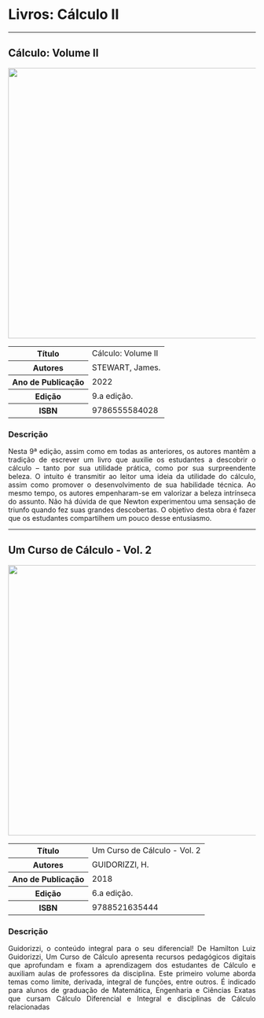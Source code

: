 # Livros: Cálculo II

<hr>

## Cálculo: Volume II

<p align="center">
  <img src="https://github.com/Universidade-Livre/ciencia-da-computacao/assets/30880723/b88d7403-4d40-4129-bc64-2e8c0659fbb9" width="550px">
</p>

<table align="center">
    <tr>
        <th>Título</th>
        <td>Cálculo: Volume II</td>
    </tr>
    <tr>
        <th>Autores</th>
        <td>STEWART, James.</td>
    </tr>
    <tr>
        <th>Ano de Publicação</th>
        <td>2022</td>
    </tr>
    <tr>
        <th>Edição</th>
        <td>9.a edição.</td>
    </tr>
    <tr>
        <th>ISBN</th>
        <td>9786555584028</td>
    </tr>
</table>

### Descrição

<p align="justify">
Nesta 9ª edição, assim como em todas as anteriores, os autores mantêm a tradição de escrever um livro que auxilie os estudantes a descobrir o cálculo – tanto por sua utilidade prática, como por sua surpreendente beleza. O intuito é transmitir ao leitor uma ideia da utilidade do cálculo, assim como promover o desenvolvimento de sua habilidade técnica. Ao mesmo tempo, os autores empenharam-se em valorizar a beleza intrínseca do assunto. Não há dúvida de que Newton experimentou uma sensação de triunfo quando fez suas grandes descobertas. O objetivo desta obra é fazer que os estudantes compartilhem um pouco desse entusiasmo.
</p>

<hr>

## Um Curso de Cálculo - Vol. 2

<p align="center">
  <img src="https://github.com/Universidade-Livre/ciencia-da-computacao/assets/30880723/e9f51681-df54-4795-984a-c0ab9babdefb" width="550px">
</p>


<table align="center">
    <tr>
        <th>Título</th>
        <td>Um Curso de Cálculo - Vol. 2</td>
    </tr>
    <tr>
        <th>Autores</th>
        <td>GUIDORIZZI, H.</td>
    </tr>
    <tr>
        <th>Ano de Publicação</th>
        <td>2018</td>
    </tr>
    <tr>
        <th>Edição</th>
        <td>6.a edição.</td>
    </tr>
    <tr>
        <th>ISBN</th>
        <td>9788521635444</td>
    </tr>
</table>

### Descrição

<p align="justify">
Guidorizzi, o conteúdo integral para o seu diferencial! De Hamilton Luiz Guidorizzi, Um Curso de Cálculo apresenta recursos pedagógicos digitais que aprofundam e fixam a aprendizagem dos estudantes de Cálculo e auxiliam aulas de professores da disciplina. Este primeiro volume aborda temas como limite, derivada, integral de funções, entre outros. É indicado para alunos de graduação de Matemática, Engenharia e Ciências Exatas que cursam Cálculo Diferencial e Integral e disciplinas de Cálculo relacionadas
</p>

